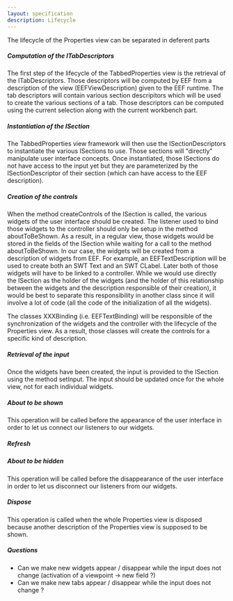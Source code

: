 ```yaml
---
layout: specification
description: Lifecycle
---
```

The lifecycle of the Properties view can be separated in deferent parts

##### Computation of the ITabDescriptors

The first step of the lifecycle of the TabbedProperties view is the retrieval of the ITabDescriptors. Those descriptors will be computed by EEF from a description of the view (EEFViewDescription) given to the EEF runtime. The tab descriptors will contain various section descripitors which will be used to create the various sections of a tab. Those descriptors can be computed using the current selection along with the current workbench part.

##### Instantiation of the ISection

The TabbedProperties view framework will then use the ISectionDescriptors to instantiate the various ISections to use. Those sections will "directly" manipulate user interface concepts. Once instantiated, those ISections do not have access to the input yet but they are parameterized by the ISectionDescriptor of their section (which can have access to the EEF description).

##### Creation of the controls

When the method createControls of the ISection is called, the various widgets of the user interface should be created. The listener used to bind those widgets to the controller should only be setup in the method aboutToBeShown. As a result, in a regular view, those widgets would be stored in the fields of the ISection while waiting for a call to the method aboutToBeShown. In our case, the widgets will be created from a description of widgets from EEF. For example, an EEFTextDescription will be used to create both an SWT Text and an SWT CLabel. Later both of those widgets will have to be linked to a controller. While we would use directly the ISection as the holder of the widgets (and the holder of this relationship between the widgets and the description responsible of their creation), it would be best to separate this responsibility in another class since it will involve a lot of code (all the code of the initialization of all the widgets).

The classes XXXBinding (i.e. EEFTextBinding) will be responsible of the synchronization of the widgets and the controller with the lifecycle of the Properties view. As a result, those classes will create the controls for a specific kind of description.

##### Retrieval of the input

Once the widgets have been created, the input is provided to the ISection using the method setInput. The input should be updated once for the whole view, not for each individual widgets.

##### About to be shown

This operation will be called before the appearance of the user interface in order to let us connect our listeners to our widgets.

##### Refresh

##### About to be hidden

This operation will be called before the disappearance of the user interface in order to let us disconnect our listeners from our widgets.

##### Dispose

This operation is called when the whole Properties view is disposed because another description of the Properties view is supposed to be shown.

##### Questions

- Can we make new widgets appear / disappear while the input does not change (activation of a viewpoint -> new field ?)
- Can we make new tabs appear / disappear while the input does not change ?
